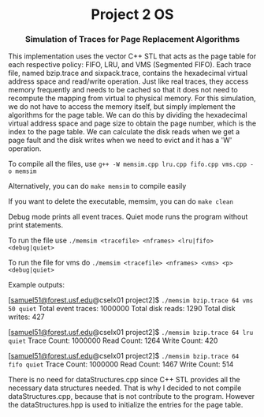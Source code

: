 <h1 align="center"> Project 2 OS </h1> 

<h3 align="center">Simulation of Traces for Page Replacement Algorithms</h3>

This implementation uses the vector C++ STL that acts as the page table for each respective policy: FIFO, LRU, and VMS (Segmented FIFO). Each trace file, named bzip.trace and sixpack.trace, contains the hexadecimal virtual address space and read/write operation. Just like real traces, they access memory frequently and needs to be cached so that it does not need to recompute the mapping from virtual to physical memory. For this simulation, we do not have to access the memory itself, but simply implement the algorithms for the page table. We can do this by dividing the hexadecimal virtual address space and page size to obtain the page number, which is the index to the page table. We can calculate the disk reads when we get a page fault and the disk writes when we need to evict and it has a 'W' operation.  

To compile all the files, use ` g++ -W memsim.cpp lru.cpp fifo.cpp vms.cpp -o memsim `

Alternatively, you can do ` make memsim ` to compile easily

If you want to delete the executable, memsim, you can do ` make clean `

Debug mode prints all event traces.
Quiet mode runs the program without print statements. 

To run the file use ` ./memsim <tracefile> <nframes> <lru|fifo> <debug|quiet> `

To run the file for vms do ` ./memsim <tracefile> <nframes> <vms> <p> <debug|quiet> `

Example outputs:

[samuel51@forest.usf.edu@cselx01 project2]$ ` ./memsim bzip.trace 64 vms 50 quiet `
Total event traces: 1000000
Total disk reads: 1290
Total disk writes: 427

[samuel51@forest.usf.edu@cselx01 project2]$ ` ./memsim bzip.trace 64 lru quiet `
Trace Count: 1000000
Read Count: 1264
Write Count: 420

[samuel51@forest.usf.edu@cselx01 project2]$ ` ./memsim bzip.trace 64 fifo quiet `
Trace Count: 1000000
Read Count: 1467
Write Count: 514

There is no need for dataStructures.cpp since C++ STL provides all the necessary data structures needed.
That is why I decided to not compile dataStructures.cpp, because that is not contribute to the program.
However the dataStructures.hpp is used to initialize the entries for the page table.
